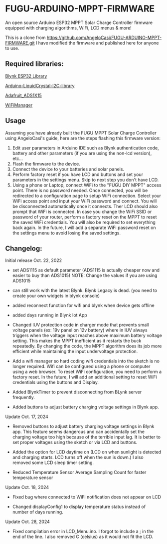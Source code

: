 # FUGU-ARDUINO-MPPT-FIRMWARE
An open source Arduino ESP32 MPPT Solar Charge Controller firmware equipped with charging algorithms, WiFi, LCD menus &amp; more!

This is a clone from https://github.com/AngeloCasi/FUGU-ARDUINO-MPPT-FIRMWARE.git
I have modified the firmware and published here for anyone to use.

## Required libraries:
[Blynk ESP32 Library](https://github.com/blynkkk/blynk-library)

[Arduino-LiquidCrystal-I2C-library](https://github.com/fdebrabander/Arduino-LiquidCrystal-I2C-library)

[Adafruit_ADS1X15](https://github.com/adafruit/Adafruit_ADS1X15)

[WiFiManager](https://github.com/tzapu/WiFiManager)

## Usage
Assuming you have already built the FUGU MPPT Solar Charge Controller using AngeloCasi's guide, here are the steps flashing this firmware version:
1. Edit user parameters in Arduino IDE such as Blynk authentication code, battery and other parameters (if you are using the non-lcd version), etc...
2. Flash the firmware to the device.
3. Connect the device to your batteries and solar panels.
4. Perform factory reset if you have LCD and buttons and set your parameters in the settings menu. Skip to next step you don't have LCD.
5. Using a phone or Laptop, connect WiFi to the "FUGU DIY MPPT" access point. There is no password needed. Once connected, you will be redirected to a configuration page to setup WiFi connection. Select your WiFi access point and input your WiFi password and connect. You will be disconnected automatically once it connects. Ther LCD should also prompt that WiFi is connected. In case you change the WiFi SSID or password of your router, perform a factory reset on the MPPT to reset the saved WiFi credentials. You will also be required to set everything back again. In the future, I will add a separate WiFi password reset on the settings menu to avoid losing the saved settings.
## Changelog:

Initial release Oct. 22, 2022

* set ADS1115 as default parameter (ADS1115 is actually cheaper now and easier to buy than ADS1015) NOTE: Change the values if you are using ADS1015

* can still work with the latest Blynk. Blynk Legacy is dead. (you need to create your own widgets in blynk console)

* added reconnect function for wifi and blynk when device gets offline

* added days running in Blynk Iot App

* Changed IUV protection code in charger mode that prevents small voltage panels (ex: 19v panel on 12v battery) where in IUV always triggers when the voltage input reaches above maximum battery voltage setting. This makes the MPPT inefficient as it restarts the buck repeatedly. By changing the code, the MPPT algorithm does its job more efficient while maintaining the input undervoltage protection.

* Add a wifi manager so hard coding wifi credentials into the sketch is no longer required. Wifi can be configured using a phone or computer using a web browser. To reset WiFi configuration, you need to perform a factory reset. In the future, I will add an additional setting to reset WiFi credentials using the buttons and Display.

* Added BlynkTimer to prevent disconnecting from BLynk server frequently.

* Added buttons to adjust battery charging voltage settings in Blynk app.

Update Oct. 17, 2024

* Removed buttons to adjust battery charging voltage settings in Blynk app. This feature seems dangerous and can accidentally set the charging voltage too high because of the terrible input lag. It is better to set proper voltages using the sketch or via LCD and buttons.

* Added the option for LCD daytime on (LCD on when sunlight is detected and charging starts. LCD turns off when the sun is down.) I also removed some LCD sleep timer setting.

* Reduced Temperature Sensor Average Sampling Count for faster temperature sensor

Update Oct. 18, 2024

* Fixed bug where connected to WiFi notification does not appear on LCD

* Changed displayConfig1 to display temperature status instead of number of days running.

Update Oct. 28, 2024

* Fixed compilation error in LCD_Menu.ino. I forgot to include a ; in the end of the line. I also removed C (celsius) as it would not fit the LCD.
